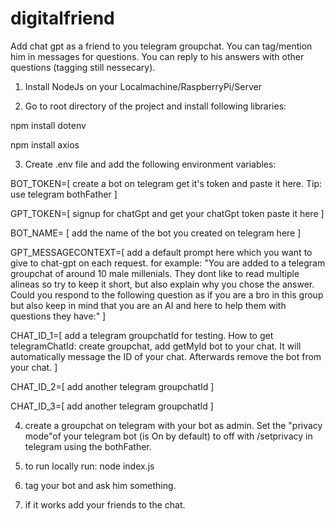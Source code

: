 # digitalfriend
Add chat gpt as a friend to you telegram groupchat. You can tag/mention him in messages for questions. You can reply to his answers with other questions (tagging still nessecary). 

1. Install NodeJs on your Localmachine/RaspberryPi/Server

2. Go to root directory of the project and install following libraries:

npm install dotenv

npm install axios

3. Create .env file and add the following environment variables:

BOT_TOKEN=[ create a bot on telegram get it's token and paste it here. Tip: use telegram bothFather ]

GPT_TOKEN=[ signup for chatGpt and get your chatGpt token paste it here ]

BOT_NAME= [ add the name of the bot you created on telegram here ] 

GPT_MESSAGECONTEXT=[ add a default prompt here which you want to give to chat-gpt on each request. for example: "You are added to a telegram groupchat of around 10 male millenials. They dont like to read multiple alineas so try to keep it short, but also explain why you chose the answer. Could you respond to the following question as if you are a bro in this group but also keep in mind that you are an AI and here to help them with questions they have:" ]

CHAT_ID_1=[ add a telegram groupchatId for testing. How to get telegramChatId: create groupchat, add getMyId bot to your chat. It will automatically message the ID of your chat. Afterwards remove the bot from your chat. ]

CHAT_ID_2=[ add another telegram groupchatId ]

CHAT_ID_3=[ add another telegram groupchatId ] 

4. create a groupchat on telegram with your bot as admin. Set the "privacy mode"of your telegram bot (is On by default) to off with /setprivacy in telegram using the bothFather.
   
5. to run locally run: node index.js

6.  tag your bot and ask him something.
   
7.  if it works add your friends to the chat.



